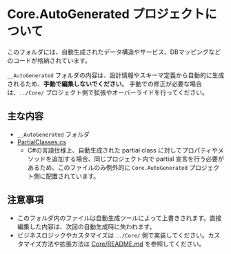 # Core.AutoGenerated プロジェクトについて

このフォルダには、自動生成されたデータ構造やサービス、DBマッピングなどのコードが格納されています。

`__AutoGenerated` フォルダの内容は、設計情報やスキーマ定義から自動的に生成されるため、**手動で編集しないでください**。
手動での修正が必要な場合は、`../Core/` プロジェクト側で拡張やオーバーライドを行ってください。

## 主な内容

- `__AutoGenerated` フォルダ
- [PartialClasses.cs](./PartialClasses.cs)
  - C#の言語仕様上、自動生成された partial class に対してプロパティやメソッドを追加する場合、同じプロジェクト内で partial 宣言を行う必要があるため、このファイルのみ例外的に `Core.AutoGenerated` プロジェクト側に配置されています。

## 注意事項

- このフォルダ内のファイルは自動生成ツールによって上書きされます。直接編集した内容は、次回の自動生成時に失われます。
- ビジネスロジックやカスタマイズは `../Core/` 側で実装してください。カスタマイズ方法や拡張方法は [Core/README.md](../Core/README.md) を参照してください。
